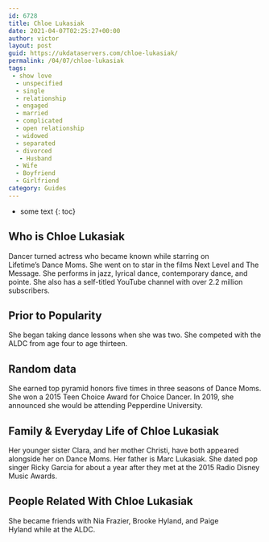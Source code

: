 ```yaml
---
id: 6728
title: Chloe Lukasiak
date: 2021-04-07T02:25:27+00:00
author: victor
layout: post
guid: https://ukdataservers.com/chloe-lukasiak/
permalink: /04/07/chloe-lukasiak
tags:
 - show love
  - unspecified
  - single
  - relationship
  - engaged
  - married
  - complicated
  - open relationship
  - widowed
  - separated
  - divorced
   - Husband
  - Wife
  - Boyfriend
  - Girlfriend
category: Guides
---
```


* some text
{: toc}


## Who is Chloe Lukasiak



Dancer turned actress who became known while starring on Lifetime&#8217;s Dance Moms. She went on to star in the films Next Level and The Message. She performs in jazz, lyrical dance, contemporary dance, and pointe. She also has a self-titled YouTube channel with over 2.2 million subscribers. 

                
                
                
## Prior to Popularity



She began taking dance lessons when she was two. She competed with the ALDC from age four to age thirteen.

                
                
                
## Random data



She earned top pyramid honors five times in three seasons of Dance Moms. She won a 2015 Teen Choice Award for Choice Dancer. In 2019, she announced she would be attending Pepperdine University. 

                
                
                
## Family & Everyday Life of Chloe Lukasiak



Her younger sister Clara, and her mother Christi, have both appeared alongside her on Dance Moms. Her father is Marc Lukasiak. She dated pop singer Ricky Garcia for about a year after they met at the 2015 Radio Disney Music Awards.

                
                
                
## People Related With Chloe Lukasiak



She became friends with Nia Frazier, Brooke Hyland, and Paige Hyland while at the ALDC.

                
              
            
          
          
          